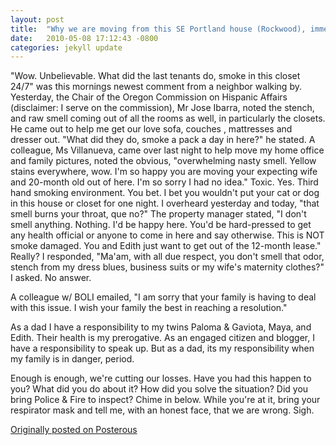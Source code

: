 ```yaml
---
layout: post
title:  "Why we are moving from this SE Portland house (Rockwood), immediately, and cutting our losses"
date:   2010-05-08 17:12:43 -0800
categories: jekyll update
---
```

"Wow. Unbelievable. What did the last tenants do, smoke in this closet 24/7" was this mornings newest comment from a neighbor walking by. Yesterday, the Chair of the Oregon Commission on Hispanic Affairs (disclaimer: I serve on the commission), Mr Jose Ibarra, noted the stench, and raw smell coming out of all the rooms as well, in particularly the closets. He came out to help me get our love sofa, couches , mattresses and dresser out. "What did they do, smoke a pack a day in here?" he stated. A colleague, Ms Villanueva, came over last night to help move my home office and family pictures, noted the obvious, "overwhelming nasty smell. Yellow stains everywhere, wow. I'm so happy you are moving your expecting wife and 20-month old out of here. I'm so sorry I had no idea." Toxic. Yes. Third hand smoking environment. You bet. I bet you wouldn't put your cat or dog in this house or closet for one night. I overheard yesterday and today, "that smell burns your throat, que no?"
The property manager stated, "I don't smell anything. Nothing. I'd be happy here. You'd be hard-pressed to get any health official or anyone to come in here and say otherwise. This is NOT smoke damaged. You and Edith just want to get out of the 12-month lease." Really? I responded, "Ma'am, with all due respect, you don't smell that odor, stench from my dress blues, business suits or my wife's maternity clothes?" I asked. No answer.

A colleague w/ BOLI emailed, "I am sorry that your family is having to deal with this issue. I wish your family the best in reaching a resolution."

As a dad I have a responsibility to my twins Paloma & Gaviota, Maya, and Edith. Their health is my prerogative. As an engaged citizen and blogger, I have a responsibility to speak up. But as a dad, its my responsibility when my family is in danger, period.

Enough is enough, we're cutting our losses. Have you had this happen to you? What did you do about it? How did you solve the situation? Did you bring Police & Fire to inspect? Chime in below. While you're at it, bring your respirator mask and tell me, with an honest face, that we are wrong. Sigh.

[Originally posted on Posterous](http://molina.posterous.com/)
